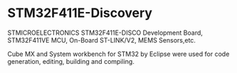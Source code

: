 # STM32F411E-Discovery
STMICROELECTRONICS STM32F411E-DISCO Development Board, STM32F411VE MCU, On-Board ST-LINK/V2, MEMS Sensors,etc.

Cube MX and System workbench for STM32 by Eclipse were used for code generation, editing, building and compiling.
